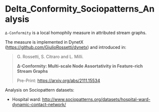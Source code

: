 # Delta_Conformity_Sociopatterns_Analysis


``∆-Conformity`` is a local homophily measure in attributed stream graphs.

The measure is implemented in DynetX (https://github.com/GiulioRossetti/dynetx) and introduced in: 

> G. Rossetti, S. Citraro and L. Milli.
>
> **∆-Conformity: Multi-scale Node Assortativity in Feature-rich Stream Graphs**
> 
> Pre-Print: https://arxiv.org/abs/2111.15534


Analysis on Sociopattern datasets:
* Hospital ward: http://www.sociopatterns.org/datasets/hospital-ward-dynamic-contact-network/
